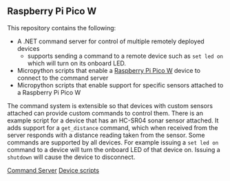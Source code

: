 ## Raspberry Pi Pico W

This repository contains the following:
- A .NET command server for control of multiple remotely deployed devices
  - supports sending a command to a remote device such as `set led on` which will turn on its onboard LED.
- Micropython scripts that enable a [Raspberry Pi Pico W](https://www.raspberrypi.com/documentation/microcontrollers/raspberry-pi-pico.html) device to connect to the command server
- Micropython scripts that enable support for specific sensors attached to a Raspberry Pi Pico W

The command system is extensible so that devices with custom sensors attached can provide custom commands to control them. There is an example script for a device that has an HC-SR04 sonar sensor attached. It adds support for a `get_distance` command, which when received from the server responds with a distance reading taken from the sensor. Some commands are supported by all devices. For example issuing a `set led on` command to a device will turn the onboard LED of that device on. Issuing a `shutdown` will cause the device to disconnect.

[Command Server](./Server/README.md)
[Device scripts](./Device/README.md)
